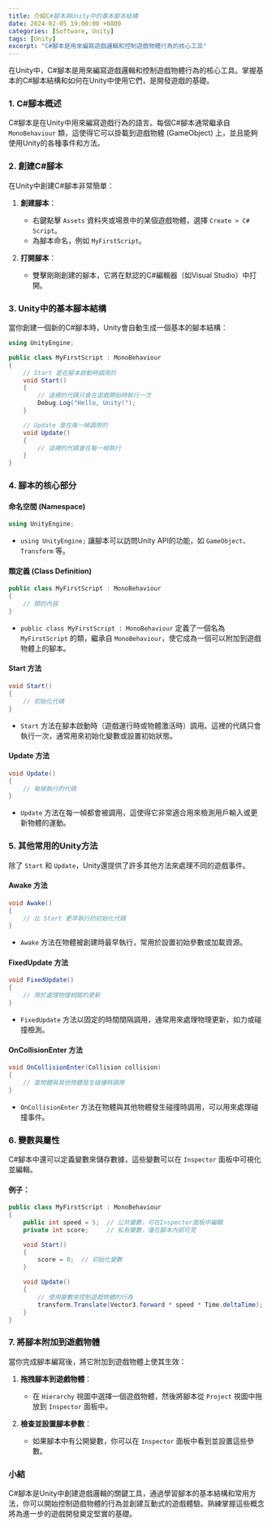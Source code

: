 ```yaml
---
title: 介紹C#腳本與Unity中的基本腳本結構
date: 2024-02-05 19:00:00 +0800
categories: [Software, Unity]
tags: [Unity] 
excerpt: "C#腳本是用來編寫遊戲邏輯和控制遊戲物體行為的核心工具"
---
```


在Unity中，C#腳本是用來編寫遊戲邏輯和控制遊戲物體行為的核心工具。掌握基本的C#腳本結構和如何在Unity中使用它們，是開發遊戲的基礎。

### 1. **C#腳本概述**

C#腳本是在Unity中用來編寫遊戲行為的語言。每個C#腳本通常繼承自 `MonoBehaviour` 類，這使得它可以掛載到遊戲物體 (GameObject) 上，並且能夠使用Unity的各種事件和方法。

### 2. **創建C#腳本**

在Unity中創建C#腳本非常簡單：

1. **創建腳本**：
   - 右鍵點擊 `Assets` 資料夾或場景中的某個遊戲物體，選擇 `Create > C# Script`。
   - 為腳本命名，例如 `MyFirstScript`。

2. **打開腳本**：
   - 雙擊剛剛創建的腳本，它將在默認的C#編輯器（如Visual Studio）中打開。

### 3. **Unity中的基本腳本結構**

當你創建一個新的C#腳本時，Unity會自動生成一個基本的腳本結構：

```csharp
using UnityEngine;

public class MyFirstScript : MonoBehaviour
{
    // Start 是在腳本啟動時調用的
    void Start()
    {
        // 這裡的代碼只會在遊戲開始時執行一次
        Debug.Log("Hello, Unity!");
    }

    // Update 是在每一幀調用的
    void Update()
    {
        // 這裡的代碼會在每一幀執行
    }
}
```

### 4. **腳本的核心部分**

#### **命名空間 (Namespace)**

```csharp
using UnityEngine;
```
- `using UnityEngine;` 讓腳本可以訪問Unity API的功能，如 `GameObject`、`Transform` 等。

#### **類定義 (Class Definition)**

```csharp
public class MyFirstScript : MonoBehaviour
{
    // 類的內容
}
```
- `public class MyFirstScript : MonoBehaviour` 定義了一個名為 `MyFirstScript` 的類，繼承自 `MonoBehaviour`，使它成為一個可以附加到遊戲物體上的腳本。

#### **Start 方法**

```csharp
void Start()
{
    // 初始化代碼
}
```
- `Start` 方法在腳本啟動時（遊戲運行時或物體激活時）調用。這裡的代碼只會執行一次，通常用來初始化變數或設置初始狀態。

#### **Update 方法**

```csharp
void Update()
{
    // 每幀執行的代碼
}
```
- `Update` 方法在每一幀都會被調用，這使得它非常適合用來檢測用戶輸入或更新物體的運動。

### 5. **其他常用的Unity方法**

除了 `Start` 和 `Update`，Unity還提供了許多其他方法來處理不同的遊戲事件。

#### **Awake 方法**

```csharp
void Awake()
{
    // 比 Start 更早執行的初始化代碼
}
```
- `Awake` 方法在物體被創建時最早執行，常用於設置初始參數或加載資源。

#### **FixedUpdate 方法**

```csharp
void FixedUpdate()
{
    // 用於處理物理相關的更新
}
```
- `FixedUpdate` 方法以固定的時間間隔調用，通常用來處理物理更新，如力或碰撞檢測。

#### **OnCollisionEnter 方法**

```csharp
void OnCollisionEnter(Collision collision)
{
    // 當物體與其他物體發生碰撞時調用
}
```
- `OnCollisionEnter` 方法在物體與其他物體發生碰撞時調用，可以用來處理碰撞事件。

### 6. **變數與屬性**

C#腳本中還可以定義變數來儲存數據，這些變數可以在 `Inspector` 面板中可視化並編輯。

#### **例子**：

```csharp
public class MyFirstScript : MonoBehaviour
{
    public int speed = 5;  // 公共變數，可在Inspector面板中編輯
    private int score;     // 私有變數，僅在腳本內部可見

    void Start()
    {
        score = 0;  // 初始化變數
    }

    void Update()
    {
        // 使用變數來控制遊戲物體的行為
        transform.Translate(Vector3.forward * speed * Time.deltaTime);
    }
}
```

### 7. **將腳本附加到遊戲物體**

當你完成腳本編寫後，將它附加到遊戲物體上使其生效：

1. **拖拽腳本到遊戲物體**：
   - 在 `Hierarchy` 視圖中選擇一個遊戲物體，然後將腳本從 `Project` 視圖中拖放到 `Inspector` 面板中。

2. **檢查並設置腳本參數**：
   - 如果腳本中有公開變數，你可以在 `Inspector` 面板中看到並設置這些參數。

### 小結

C#腳本是Unity中創建遊戲邏輯的關鍵工具，通過學習腳本的基本結構和常用方法，你可以開始控制遊戲物體的行為並創建互動式的遊戲體驗。熟練掌握這些概念將為進一步的遊戲開發奠定堅實的基礎。
